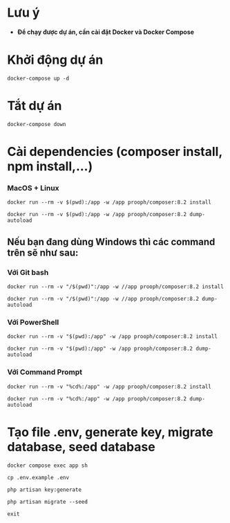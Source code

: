 # Lưu ý

- **Để chạy được dự án, cần cài đặt Docker và Docker Compose**

# Khởi động dự án

```shell
docker-compose up -d
```

# Tắt dự án

```shell
docker-compose down
```

# Cài dependencies (composer install, npm install,...)

### MacOS + Linux

```shell
docker run --rm -v $(pwd):/app -w /app prooph/composer:8.2 install

docker run --rm -v $(pwd):/app -w /app prooph/composer:8.2 dump-autoload
```

## Nếu bạn đang dùng Windows thì các command trên sẽ như sau:

### Với Git bash

```shell
docker run --rm -v "/$(pwd)":/app -w //app prooph/composer:8.2 install

docker run --rm -v "/$(pwd)":/app -w //app prooph/composer:8.2 dump-autoload
```

### Với PowerShell

```shell
docker run --rm -v "$(pwd):/app" -w /app prooph/composer:8.2 install

docker run --rm -v "$(pwd):/app" -w /app prooph/composer:8.2 dump-autoload
```

### Với Command Prompt

```shell
docker run --rm -v "%cd%:/app" -w /app prooph/composer:8.2 install

docker run --rm -v "%cd%:/app" -w /app prooph/composer:8.2 dump-autoload
```

# Tạo file .env, generate key, migrate database, seed database

```shell
docker compose exec app sh

cp .env.example .env

php artisan key:generate

php artisan migrate --seed

exit
```
